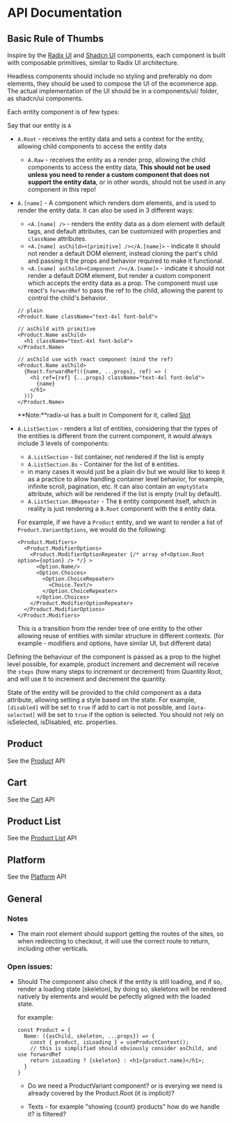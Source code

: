 # API Documentation

## Basic Rule of Thumbs
Inspire by the [Radix UI](https://www.radix-ui.com/primitives/docs/components/accordion) and [Shadcn UI](https://ui.shadcn.com/docs/components/accordion) components, each component is built with composable primitives, similar to Radix UI architecture.

Headless components should include no styling and preferably no dom elements, they should be used to compose the UI of the ecommerce app.
The actual implementation of the UI should be in a components/ui/ folder, as shadcn/ui components.

Each entity component is of few types:

Say that our entity is `A`
- `A.Root` - receives the entity data and sets a context for the entity, allowing child components to access the entity data
  - `A.Raw` - receives the entity as a render prop, allowing the child components to access the entity data, **This should not be used unless you need to render a custom component that does not support the entity data**, or in other words, should not be used in any component in this repo!

- `A.[name]` - A component which renders dom elements, and is used to render the entity data. It can also be used in 3 different ways:
  - `<A.[name] />` - renders the entity data as a dom element with default tags, and default attributes, can be customized with properties and `className` attributes.
  - `<A.[name] asChild><[primitive] /></A.[name]>` - indicate it should not render a default DOM element, instead cloning the part's child and passing it the props and behavior required to make it functional.
  - `<A.[name] asChild><Component /></A.[name]>` - indicate it should not render a default DOM element, but render a custom component which accepts the entity data as a prop. The component must use react's `forwardRef` to pass the ref to the child, allowing the parent to control the child's behavior.

  ```tsx
  // plain
  <Product.Name className="text-4xl font-bold">

  // asChild with primitive
  <Product.Name asChild>
    <h1 className="text-4xl font-bold">
  </Product.Name>

  // asChild use with react component (mind the ref)
  <Product.Name asChild>
    {React.forwardRef(({name, ...props}, ref) => (
      <h1 ref={ref} {...props} className="text-4xl font-bold">
        {name}
      </h1>
    ))}
  </Product.Name>
  ```
  
  **Note:**radix-ui has a built in Component for it, called [Slot](https://www.radix-ui.com/primitives/docs/utilities/slot)


- `A.ListSection` - renders a list of entities, considering that the types of the entities is different from the current component, it would always include 3 levels of components:
  - `A.ListSection` - list container, not rendered if the list is empty
  - `A.ListSection.Bs` - Container for the list of `B` entities.
   - in many cases it would just be a plain div but we would like to keep it as a practice to allow handling container level behavior, for example, infinite scroll, pagination, etc. It can also contain an `emptyState` attribute, which will be rendered if the list is empty (null by default).
  - `A.ListSection.BRepeater` - The `B` entity component itself, which in reality is just rendering a `B.Root` component with the `B` entity data.

  For example, if we have a `Product` entity, and we want to render a list of `Product.VariantOptions`, we would do the following:
  ```tsx
  <Product.Modifiers>
    <Product.ModifierOptions>
      <Product.ModifierOptionRepeater {/* array of<Option.Root option={option} /> */} >
        <Option.Name/>
        <Option.Choices>
          <Option.ChoiceRepeater>
            <Choice.Text/>
          </Option.ChoiceRepeater>
        </Option.Choices>
      </Product.ModifierOptionRepeater>
    </Product.ModifierOptions>
  </Product.Modifiers>
  ```
  This is a transition from the render tree of one entity to the other allowing reuse of entities with similar structure in different contexts. (for example - modifiers and options, have similar UI, but different data)

Defining the behaviour of the component is passed as a prop to the highet level possible, for example, product increment and decrement will receive the `steps` (how many steps to increment or decrement) from Quantity.Root, and will use it to increment and decrement the quantity.

State of the entity will be provided to the child component as a data attribute, allowing setting a style based on the state. For example, `[disabled]` will be set to `true` if add to cart is not possible, and `[data-selected]` will be set to `true` if the option is selected.
You should not rely on isSelected, isDisabled, etc. properties.


## Product
See the [Product](./PRODUCT_INTERFACE.md) API

## Cart
See the [Cart](./CART_INTERFACE.md) API

## Product List
See the [Product List](./PRODUCT_LIST_INTERFACE.md) API

## Platform
See the [Platform](./PLATFORM_INTERFACE.md) API

## General

### Notes
- The main root element should support getting the routes of the sites, so when redirecting to checkout, it will use the correct route to return, including other verticals.

### Open issues:
- Should The component also check if the entity is still loading, and if so, render a loading state (skeleton), by doing so, skeletons will be rendered natively by elements and would be pefectly aligned with the loaded state.

  for example:
  ```tsx
  const Product = {
    Name: ({asChild, skeleton, ...props}) => {
      const { product, isLoading } = useProductContext();
      // this is simplified should obviously consider asChild, and use forwardRef
      return isLoading ? {skeleton} : <h1>{product.name}</h1>;
    }
  }
  ```
  - Do we need a ProductVariant component? or is everying we need is already covered by the Product.Root (it is implicit)?

  - Texts - for example "showing {count} products" how do we handle it? is filtered?
